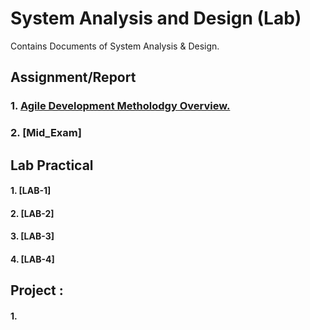 # System Analysis and Design (Lab) 
Contains Documents of System Analysis & Design. 

## Assignment/Report
### 1. [Agile Development Metholodgy Overview.](https://github.com/MinulHassanLizon/System-Analysis-and-Design/blob/MinulHassanLizon-Assignment-1/Agile%20development.pdf/)
### 2. [Mid_Exam]

## Lab Practical
#### 1. [LAB-1]
#### 2. [LAB-2]
#### 3. [LAB-3]
#### 4. [LAB-4]

## Project :
#### 1.

